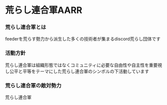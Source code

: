 # 荒らし連合軍AARR

### 荒らし連合軍とは
feederを荒らす勢力から派生した多くの技術者が集まるdiscord荒らし団体です

### 活動方針
荒らし連合軍は組織形態ではなくコミュニティに必要な自由性や自主性を重要視し公平と平等をテーマにした荒らし連合軍のシンボルの下活動しています


### 荒らし連合軍の敵対勢力
荒らし連合軍

